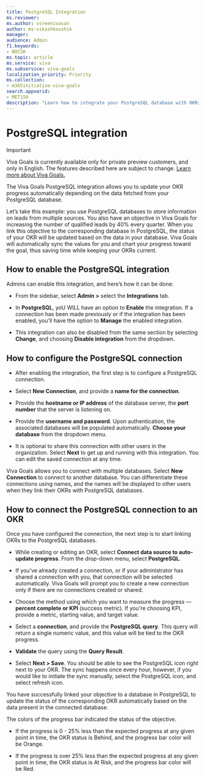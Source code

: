```yaml
---
title: PostgreSQL Integration
ms.reviewer: 
ms.author: vsreenivasan
author: ms-vikashkoushik
manager: 
audience: Admin
f1.keywords:
- NOCSH
ms.topic: article
ms.service: viva
ms.subservice: viva-goals
localization_priority: Priority
ms.collection:  
- m365initiative-viva-goals  
search.appverid:
- MET150
description: "Learn how to integrate your PostgreSQL database with OKRs in Viva Goals."
---
```


# PostgreSQL integration

> [!IMPORTANT]
> Viva Goals is currently available only for private preview customers, and only in English. The features described here are subject to change. [Learn more about Viva Goals.](https://go.microsoft.com/fwlink/?linkid=2189933)

The Viva Goals PostgreSQL integration allows you to update your OKR progress automatically depending on the data fetched from your PostgreSQL database. 

Let’s take this example: you use PostgreSQL databases to store information on leads from multiple sources. You also have an objective in Viva Goals for increasing the number of qualified leads by 40% every quarter. When you link this objective to the corresponding database in PostgreSQL, the status of your OKR will be updated based on the data in your database. Viva Goals will automatically sync the values for you and chart your progress toward the goal, thus saving time while keeping your OKRs current. 

## How to enable the PostgreSQL integration

Admins can enable this integration, and here’s how it can be done: 

- From the sidebar, select **Admin >** select the **Integrations** tab. 

- In **PostgreSQL**, yoU WILL have an option to **Enable** the integration. If a connection has been made previously or if the integration has been enabled, you'll have the option to **Manage** the enabled integration. 

- This integration can also be disabled from the same section by selecting **Change**, and choosing **Disable integration** from the dropdown. 

## How to configure the PostgreSQL connection 

- After enabling the integration, the first step is to configure a PostgreSQL connection. 

- Select **New Connection**, and provide a **name for the connection**. 

- Provide the **hostname or IP address** of the database server, the **port number** that the server is listening on. 

- Provide the **username and password**. Upon authentication, the associated databases will be populated automatically. **Choose your database** from the dropdown menu. 

- It is optional to share this connection with other users in the organization. Select **Next** to get up and running with this integration. You can edit the saved connection at any time. 

Viva Goals allows you to connect with multiple databases. Select **New Connection** to connect to another database. You can differentiate these connections using names, and the names will be displayed to other users when they link their OKRs with PostgreSQL databases. 

## How to connect the PostgreSQL connection to an OKR

Once you have configured the connection, the next step is to start linking OKRs to the PostgreSQL databases. 

- While creating or editing an OKR, select **Connect data source to auto-update progress**. From the drop-down menu, select **PostgreSQL**. 

- If you've already created a connection, or if your administrator has shared a connection with you, that connection will be selected automatically. Viva Goals will prompt you to create a new connection only if there are no connections created or shared. 

- Choose the method using which you want to measure the progress — **percent complete or KPI** (success metric). If you're choosing KPI, provide a metric, starting value, and target value. 

- Select a **connection**, and provide the **PostgreSQL query**. This query will return a single numeric value, and this value will be tied to the OKR progress.

- **Validate** the query using the **Query Result**.

- Select **Next > Save**. You should be able to see the PostgreSQL icon right next to your OKR. The sync happens once every hour, however, if you would like to initiate the sync manually, select the PostgreSQL icon, and select refresh icon.

You have successfully linked your objective to a database in PostgreSQL to update the status of the corresponding OKR automatically based on the data present in the connected database. 

The colors of the progress bar indicated the status of the objective. 

- If the progress is 0 - 25% less than the expected progress at any given point in time, the OKR status is Behind, and the progress bar color will be Orange. 

- If the progress is over 25% less than the expected progress at any given point in time, the OKR status is At Risk, and the progress bar color will be Red. 
